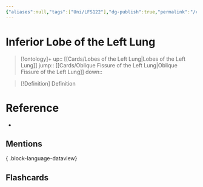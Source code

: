 ```yaml
---
{"aliases":null,"tags":["Uni/LFS122"],"dg-publish":true,"permalink":"/cards/inferior-lobe-of-the-left-lung/","dgPassFrontmatter":true}
---
```


# Inferior Lobe of the Left Lung

> [!ontology]+
> up:: [[Cards/Lobes of the Left Lung\|Lobes of the Left Lung]]
> jump:: [[Cards/Oblique Fissure of the Left Lung\|Oblique Fissure of the Left Lung]]
> down:: 

> [!Definition] Definition
> 

# Reference
- 

## Mentions

{ .block-language-dataview}

## Flashcards
